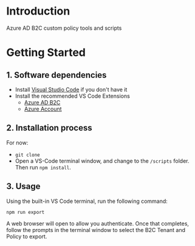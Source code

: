 # Introduction 
Azure AD B2C custom policy tools and scripts

# Getting Started
## 1. Software dependencies
- Install [Visual Studio Code](https://github.com/Microsoft/vscode) if you don't have it
- Install the recommended VS Code Extensions
    - [Azure AD B2C](https://marketplace.visualstudio.com/items?itemName=AzureADB2CTools.aadb2c)
    - [Azure Account](https://marketplace.visualstudio.com/items?itemName=ms-vscode.azure-account)

## 2. Installation process
For now:
- `git clone`
- Open a VS-Code terminal window, and change to the `/scripts` folder.  Then run `npm install`.

## 3. Usage
Using the built-in VS Code terminal, run the following command:

`npm run export`

A web browser will open to allow you authenticate.  Once that completes, follow the prompts in the terminal window to select the B2C Tenant and Policy to export.


